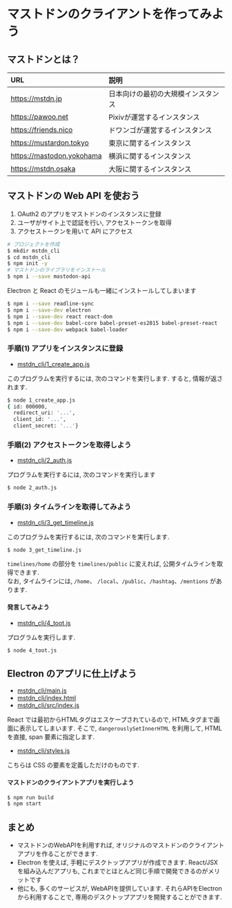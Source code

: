 # マストドンのクライアントを作ってみよう
## マストドンとは？

|URL|説明|
|:--|:--|
|https://mstdn.jp|日本向けの最初の大規模インスタンス|
|https://pawoo.net|Pixivが運営するインスタンス|
|https://friends.nico|ドワンゴが運営するインスタンス|
|https://mustardon.tokyo|東京に関するインスタンス|
|https://mastodon.yokohama|横浜に関するインスタンス|
|https://mstdn.osaka|大阪に関するインスタンス|

## マストドンの Web API を使おう

1. OAuth2 のアプリをマストドンのインスタンスに登録
2. ユーザがサイト上で認証を行い, アクセストークンを取得
3. アクセストークンを用いて API にアクセス

```bash
# プロジェクトを作成
$ mkdir mstdn_cli 
$ cd mstdn_cli 
$ npm init -y
# マストドンのライブラリをインストール
$ npm i --save mastodon-api
```

Electron と React のモジュールも一緒にインストールしてしまいます

```bash
$ npm i --save readline-sync
$ npm i --save-dev electron 
$ npm i --save-dev react react-dom
$ npm i --save-dev babel-core babel-preset-es2015 babel-preset-react
$ npm i --save-dev webpack babel-loader
```

### 手順(1) アプリをインスタンスに登録

- [mstdn_cli/1_create_app.js](examples/mstdn_cli/1_create_app.js)

このプログラムを実行するには, 次のコマンドを実行します. すると, 情報が返されます.

```bash
$ node 1_create_app.js 
{ id: 000000,
  redirect_uri: '...',
  client_id: '...',
  client_secret: '...'}
```

### 手順(2) アクセストークンを取得しよう

- [mstdn_cli/2_auth.js](examples/mstdn_cli/2_auth.js)

プログラムを実行するには, 次のコマンドを実行します

```bash
$ node 2_auth.js
```

### 手順(3) タイムラインを取得してみよう

- [mstdn_cli/3_get_timeline.js](examples/mstdn_cli/3_get_timeline.js)

このプログラムを実行するには, 次のコマンドを実行します.

```bash
$ node 3_get_timeline.js
```

`timelines/home` の部分を `timelines/public` に変えれば, 公開タイムラインを取得できます.<br>
なお, タイムラインには, `/home`、 `/local`、`/public`、`/hashtag`、`/mentions` があります.

#### 発言してみよう

- [mstdn_cli/4_toot.js](examples/mstdn_cli/4_toot.js)

プログラムを実行します.

```bash
$ node 4_toot.js
```

## Electron のアプリに仕上げよう

- [mstdn_cli/main.js](examples/mstdn_cli/main.js)
- [mstdn_cli/index.html](examples/mstdn_cli/index.html)
- [mstdn_cli/src/index.js](exmaples/mstdn_cli/src/index.js)

React では最初からHTMLタグはエスケープされているので, HTMLタグまで画面に表示してしまいます.
そこで, `dangerouslySetInnerHTML` を利用して, HTMLを直接, span 要素に指定します.

- [mstdn_cli/styles.js](examples/mstdn_cli/src/styles.js)

こちらは CSS の要素を定義しただけのものです.

#### マストドンのクライアントアプリを実行しよう

```bash
$ npm run build
$ npm start
```

## まとめ

- マストドンのWebAPIを利用すれば, オリジナルのマストドンのクライアントアプリを作ることができます.
- Electron を使えば, 手軽にデスクトップアプリが作成できます. 
  React/JSX を組み込んだアプリも, これまでとほとんど同じ手順で開発できるのがメリットです
- 他にも, 多くのサービスが, WebAPIを提供しています. それらAPIをElectron から利用することで, 専用のデスクトップアプリを開発することができます.
